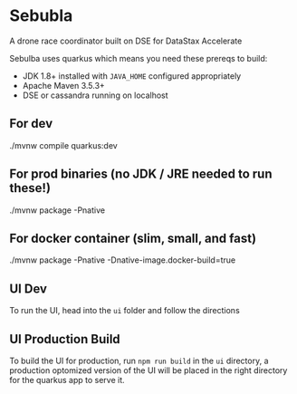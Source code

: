 # Sebubla

A drone race coordinator built on DSE for DataStax Accelerate

Sebulba uses quarkus which means you need these prereqs to build:

 - JDK 1.8+ installed with `JAVA_HOME` configured appropriately
 - Apache Maven 3.5.3+
 - DSE or cassandra running on localhost

## For dev

./mvnw compile quarkus:dev  

## For prod binaries (no JDK / JRE needed to run these!)

./mvnw package -Pnative  

## For docker container (slim, small, and fast)

./mvnw package -Pnative -Dnative-image.docker-build=true 

## UI Dev

To run the UI, head into the `ui` folder and follow the directions

## UI Production Build

To build the UI for production, run `npm run build` in the `ui` directory, a production optomized version of the UI will be placed in the right directory for the quarkus app to serve it.